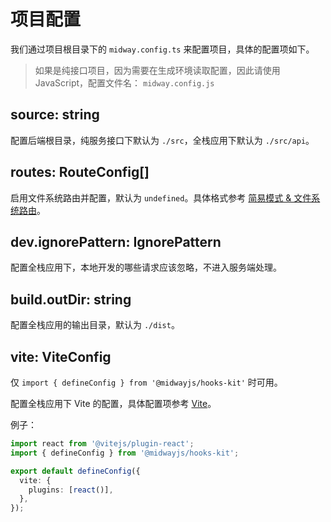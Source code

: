 # 项目配置

我们通过项目根目录下的 `midway.config.ts` 来配置项目，具体的配置项如下。

> 如果是纯接口项目，因为需要在生成环境读取配置，因此请使用 JavaScript，配置文件名： `midway.config.js`

## source: string

配置后端根目录，纯服务接口下默认为 `./src`，全栈应用下默认为 `./src/api`。

## routes: RouteConfig[]

启用文件系统路由并配置，默认为 `undefined`。具体格式参考 [简易模式 & 文件系统路由](./file-route)。

## dev.ignorePattern: IgnorePattern

配置全栈应用下，本地开发的哪些请求应该忽略，不进入服务端处理。

## build.outDir: string

配置全栈应用的输出目录，默认为 `./dist`。

## vite: ViteConfig

仅 `import { defineConfig } from '@midwayjs/hooks-kit'` 时可用。

配置全栈应用下 Vite 的配置，具体配置项参考 [Vite](https://vitejs.dev/config/)。

例子：

```ts
import react from '@vitejs/plugin-react';
import { defineConfig } from '@midwayjs/hooks-kit';

export default defineConfig({
  vite: {
    plugins: [react()],
  },
});
```
